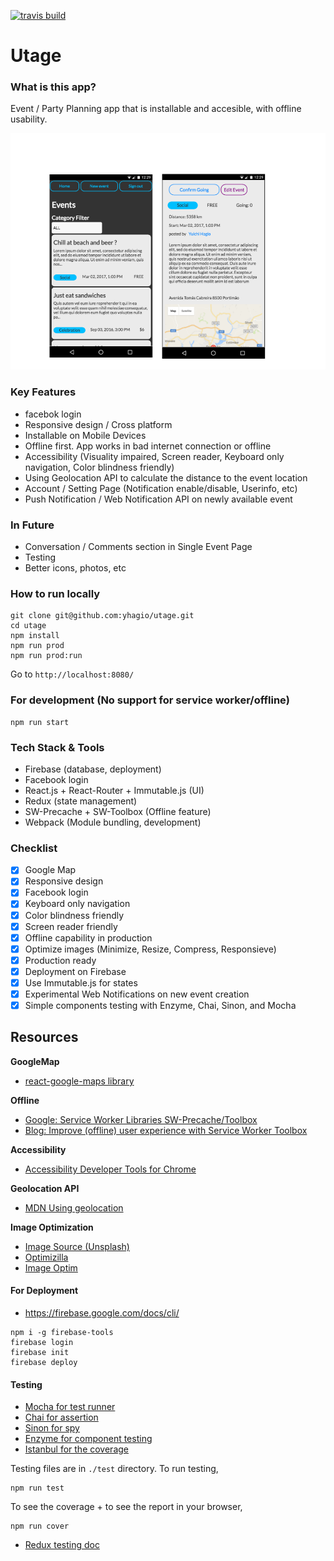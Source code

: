 [![travis build](https://img.shields.io/travis/yhagio/utage.svg?style=flat-square)](https://travis-ci.org/yhagio/utage)

# Utage

### What is this app?

Event / Party Planning app that is installable and accesible, with offline usability.

![Screenshot](/scrn.png)

### Key Features
- facebok login
- Responsive design / Cross platform
- Installable on Mobile Devices
- Offline first. App works in bad internet connection or offline
- Accessibility (Visuality impaired, Screen reader, Keyboard only navigation, Color blindness friendly)
- Using Geolocation API to calculate the distance to the event location
- Account / Setting Page (Notification enable/disable, Userinfo, etc)
- Push Notification / Web Notification API on newly available event
### In Future
- Conversation / Comments section in Single Event Page
- Testing
- Better icons, photos, etc

### How to run locally
```
git clone git@github.com:yhagio/utage.git
cd utage
npm install
npm run prod
npm run prod:run
```
Go to `http://localhost:8080/`

### For development (No support for service worker/offline)
```
npm run start
```

### Tech Stack & Tools
- Firebase (database, deployment)
- Facebook login
- React.js + React-Router + Immutable.js (UI)
- Redux (state management)
- SW-Precache + SW-Toolbox (Offline feature)
- Webpack (Module bundling, development)

### Checklist
- [X] Google Map
- [X] Responsive design
- [X] Facebook login
- [X] Keyboard only navigation
- [X] Color blindness friendly
- [X] Screen reader friendly
- [X] Offline capability in production
- [X] Optimize images (Minimize, Resize, Compress, Responsieve)
- [X] Production ready
- [X] Deployment on Firebase
- [X] Use Immutable.js for states
- [X] Experimental Web Notifications on new event creation
- [X] Simple components testing with Enzyme, Chai, Sinon, and Mocha

## Resources

**GoogleMap**
- [react-google-maps library](https://github.com/tomchentw/react-google-maps)

**Offline**
- [Google: Service Worker Libraries SW-Precache/Toolbox](https://developers.google.com/web/tools/service-worker-libraries/?hl=en)
- [Blog: Improve (offline) user experience with Service Worker Toolbox](https://duske.me/improve-user-experience-with-service-worker-toolbox/)

**Accessibility**
- [Accessibility Developer Tools for Chrome](https://chrome.google.com/webstore/detail/accessibility-developer-t/fpkknkljclfencbdbgkenhalefipecmb?hl=en)

**Geolocation API**
- [MDN Using geolocation](https://developer.mozilla.org/en-US/docs/Web/API/Geolocation/Using_geolocation)

**Image Optimization**
- [Image Source (Unsplash)](https://unsplash.com/photos/icyZmdkCGZ0)
- [Optimizilla](http://optimizilla.com/)
- [Image Optim](https://imageoptim.com/mac)

#### For Deployment
- https://firebase.google.com/docs/cli/
```
npm i -g firebase-tools
firebase login
firebase init
firebase deploy
```

#### Testing
- [Mocha for test runner](https://mochajs.org/)
- [Chai for assertion](http://chaijs.com/)
- [Sinon for spy](http://sinonjs.org/)
- [Enzyme for component testing](https://github.com/airbnb/enzyme)
- [Istanbul for the coverage](https://github.com/gotwarlost/istanbul)

Testing files are in `./test` directory. To run testing,
```
npm run test
```
To see the coverage + to see the report in your browser,
```
npm run cover
```
- [Redux testing doc](http://redux.js.org/docs/recipes/WritingTests.html)
